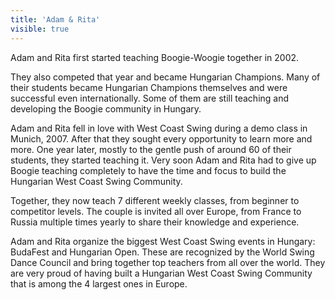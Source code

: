 ```yaml
---
title: 'Adam & Rita'
visible: true
---
```


Adam and Rita first started teaching Boogie-Woogie together in 2002.

They also competed that year and became Hungarian Champions. Many of their students became Hungarian Champions themselves and were successful even internationally. Some of them are still teaching and developing the Boogie community in Hungary.

Adam and Rita fell in love with West Coast Swing during a demo class in Munich, 2007. After that they sought every opportunity to learn more and more. One year later, mostly to the gentle push of around 60 of their students, they started teaching it. Very soon Adam and Rita had to give up Boogie teaching completely to have the time and focus to build the Hungarian West Coast Swing Community.

Together, they now teach 7 different weekly classes, from beginner to competitor levels. The couple is invited all over Europe, from France to Russia multiple times yearly to share their knowledge and experience.

Adam and Rita organize the biggest West Coast Swing events in Hungary: BudaFest and Hungarian Open. These are recognized by the World Swing Dance Council and bring together top teachers from all over the world. They are very proud of having built a Hungarian West Coast Swing Community that is among the 4 largest ones in Europe.
